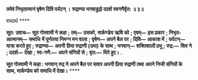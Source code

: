 **तमेवं निभृतात्मानं वृषेण दिवि पर्यटन् ।** **रुद्राण्या भगवान्रुद्रो ददर्श स्वगणैर्वृत: ॥ ३॥** 

शब्दार्थ **** 

**सूत: उवाच—** **सूत गोस्वामी ने कहा** **; तम्—** **उसको, मार्कण्डेय ऋषि को** **; एवम्—** **इस प्रकार** **; निभृत-आत्मानम्—** **समाधि** **में पूर्णतया निमग्न मन वाला** **; वृषेण—** **अपने बैल पर** **; दिवि—** **आकाश में** **; पर्यटन्—** **यात्रा करते हुए** **; रुद्राण्या—** **अपनी** **प्रिया रुद्राणी (उमा) के साथ** **; भगवान्—** **शक्तिशाली प्रभु** **; रुद्र:—** **शिव ने** **; ददर्श—** **देखा** **; स्व-गणै:—** **अपने संगियों से** **;** **वृत:—** **घिरे हुए।** **.** 

**सूत गोस्वामी ने कहा : भगवान् रुद्र ने अपने बैल पर सवार अपनी प्रिया रुद्राणी तथा** **अपने निजी संगियों के साथ, मार्कण्डेय को समाधि में देखा।** **** 